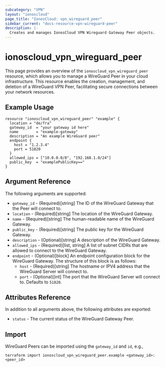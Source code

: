 ```yaml
---
subcategory: "VPN"
layout: "ionoscloud"
page_title: "IonosCloud: vpn_wireguard_peer"
sidebar_current: "docs-resource-vpn-wireguard-peer"
description: |-
  Creates and manages IonosCloud VPN Wireguard Gateway Peer objects.
---
```


# ionoscloud_vpn_wireguard_peer

This page provides an overview of the `ionoscloud_vpn_wireguard_peer` resource, which allows you to manage a WireGuard Peer in your cloud infrastructure. 
This resource enables the creation, management, and deletion of a WireGuard VPN Peer, facilitating secure connections between your network resources.

## Example Usage

```hcl
resource "ionoscloud_vpn_wireguard_peer" "example" {
  location = "de/fra"
  gateway_id  = "your gateway id here"
  name        = "example-gateway"
  description = "An example WireGuard peer"
  endpoint {
    host = "1.2.3.4"
    port = 51820
  }
  allowed_ips = ["10.0.0.0/8", "192.168.1.0/24"]
  public_key  = "examplePublicKey=="
}
```

## Argument Reference

The following arguments are supported:

- `gateway_id` - (Required)[string] The ID of the WireGuard Gateway that the Peer will connect to.
- `location` - (Required)[string] The location of the WireGuard Gateway. 
- `name` - (Required)[string] The human-readable name of the WireGuard Gateway.
- `public_key` - (Required)[string] The public key for the WireGuard Gateway.
- `description` - (Optional)[string] A description of the WireGuard Gateway.
- `allowed_ips` - (Required)[list, string] A list of subnet CIDRs that are allowed to connect to the WireGuard Gateway.
- `endpoint` - (Optional)[block] An endpoint configuration block for the WireGuard Gateway. The structure of this block is as follows:
  - `host` - (Required)[string] The hostname or IPV4 address that the WireGuard Server will connect to.
  - `port` - (Optional)[int] The port that the WireGuard Server will connect to. Defaults to `51820`.

## Attributes Reference

In addition to all arguments above, the following attributes are exported:

- `status` - The current status of the WireGuard Gateway Peer.

## Import

WireGuard Peers can be imported using the `gateway_id` and `id`, e.g.,

```shell
terraform import ionoscloud_vpn_wireguard_peer.example <gateway_id>:<peer_id>
```